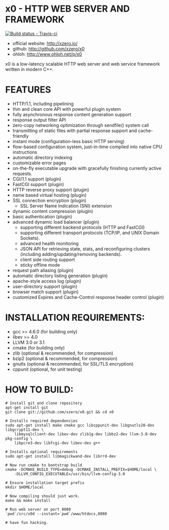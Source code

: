 # x0 - HTTP WEB SERVER AND FRAMEWORK

[ ![Build status - Travis-ci](https://secure.travis-ci.org/xzero/x0.png) ](http://travis-ci.org/xzero/x0)

- official website: http://xzero.io/
- github: http://github.com/xzero/x0
- ohloh: http://www.ohloh.net/p/x0

x0 is a low-latency scalable HTTP web server and web service framework
written in modern C++.

# FEATURES

- HTTP/1.1, including pipelining
- thin and clean core API with powerful plugin system
- fully asynchronous response content generation support
- response output filter API
- zero-copy networking optimization through sendfile() system call
- transmitting of static files with partial response support and cache-friendly
- instant mode (configuration-less basic HTTP serving)
- flow-based configuration system, just-in-time compiled into native CPU instructions
- automatic directory indexing
- customizable error pages
- on-the-fly executable upgrade with gracefully finishing currently active requests.
- CGI/1.1 support (plugin)
- FastCGI support (plugin)
- HTTP reverse proxy support (plugin)
- name based virtual hosting (plugin)
- SSL connection encryption (plugin)
  - SSL Server Name Indication (SNI) extension
- dynamic content compression (plugin)
- basic authentication (plugin)
- advanced dynamic load balancer (plugin)
  - supporting different backend protocols (HTTP and FastCGI)
  - supporting different transport protocols (TCP/IP, and UNIX Domain Sockets).
  - advanced health monitoring
  - JSON API for retrieving state, stats,
    and reconfiguring clusters (including adding/updating/removing backends).
  - client side routing support
  - sticky offline mode
- request path aliasing (plugin)
- automatic directory listing generation (plugin)
- apache-style access log (plugin)
- user-directory support (plugin)
- browser match support (plugin)
- customized Expires and Cache-Control response header control (plugin)

# INSTALLATION REQUIREMENTS:

- gcc >= 4.6.0 (for building only)
- libev >= 4.0
- LLVM 3.0 or 3.1
- cmake (for building only)
- zlib (optional & recommended, for compression)
- bzip2 (optional & recommended, for compression)
- gnutls (optional & recommended, for SSL/TLS encryption)
- cppunit (optional, for unit testing)

# HOW TO BUILD:

    # Install git and clone repository
    apt-get install git
    git clone git://github.com/xzero/x0.git && cd x0
    
    # Installs required dependencies
    sudo apt-get install make cmake gcc libcppunit-dev libgnutls28-dev libgcrypt11-dev \
        libmysqlclient-dev libev-dev zlib1g-dev libbz2-dev llvm-3.0-dev pkg-config \
        libpcre3-dev libfcgi-dev libev-dev g++
    
    # Installs optional requirements
    sudo apt-get install libmagickwand-dev librrd-dev
    
    # Now run cmake to bootstrap build
    cmake -DCMAKE_BUILD_TYPE=debug -DCMAKE_INSTALL_PREFIX=$HOME/local \
        -DLLVM_CONFIG_EXECUTABLE=/usr/bin/llvm-config-3.0
    
    # Ensure installation target prefix
    mkdir $HOME/local
    
    # Now compiling should just work.
    make && make install
    
    # Run web server on port 8080
    `pwd`/src/x0d --instant=`pwd`/www/htdocs,8080

    # have fun hacking.

